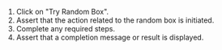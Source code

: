 1. Click on "Try Random Box".
2. Assert that the action related to the random box is initiated.
3. Complete any required steps.
4. Assert that a completion message or result is displayed.